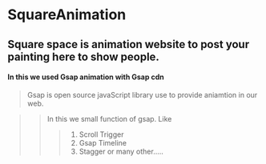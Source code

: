 # SquareAnimation
Square space is animation website to post your painting here to show people.
---

#### In this we used Gsap animation with Gsap cdn
> Gsap is open source javaScript library use to provide aniamtion in our web.

>> In this we small function of gsap. Like
>>> 1. Scroll Trigger
>>> 2. Gsap Timeline
>>> 3. Stagger or many other.....
